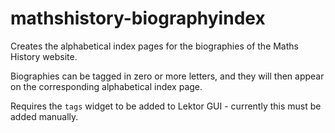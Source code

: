 # mathshistory-biographyindex

Creates the alphabetical index pages for the biographies of the Maths History
website.

Biographies can be tagged in zero or more letters, and they will then
appear on the corresponding alphabetical index page.

Requires the `tags` widget to be added to Lektor GUI - currently this must be
added manually.
